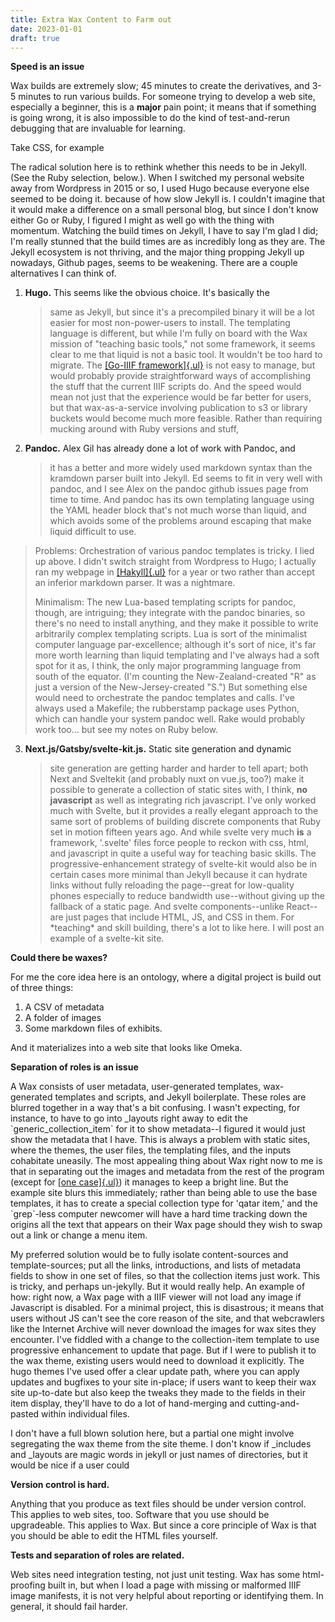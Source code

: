 ```yaml
---
title: Extra Wax Content to Farm out
date: 2023-01-01
draft: true
---
```


**Speed is an issue**

Wax builds are extremely slow; 45 minutes to create the derivatives, and
3-5 minutes to run various builds. For someone trying to develop a web
site, especially a beginner, this is a **major** pain point; it means
that if something is going wrong, it is also impossible to do the kind
of test-and-rerun debugging that are invaluable for learning.

Take CSS, for example

The radical solution here is to rethink whether this needs to be in
Jekyll. (See the Ruby selection, below.). When I switched my personal
website away from Wordpress in 2015 or so, I used Hugo because everyone
else seemed to be doing it. because of how slow Jekyll is. I couldn't
imagine that it would make a difference on a small personal blog, but
since I don't know either Go or Ruby, I figured I might as well go with
the thing with momentum. Watching the build times on Jekyll, I have to
say I'm glad I did; I'm really stunned that the build times are as
incredibly long as they are. The Jekyll ecosystem is not thriving, and
the major thing propping Jekyll up nowadays, Github pages, seems to be
weakening. There are a couple alternatives I can think of.

1.  **Hugo.** This seems like the obvious choice. It's basically the

    > same as Jekyll, but since it's a precompiled binary it will be a
    > lot easier for most non-power-users to install. The templating
    > language is different, but while I'm fully on board with the Wax
    > mission of "teaching basic tools," not some framework, it seems
    > clear to me that liquid is not a basic tool. It wouldn't be too
    > hard to migrate. The [[Go-IIIF
    > framework]{.ul}](https://github.com/go-iiif/go-iiif) is not easy
    > to manage, but would probably provide straightforward ways of
    > accomplishing the stuff that the current IIIF scripts do. And the
    > speed would mean not just that the experience would be far better
    > for users, but that wax-as-a-service involving publication to s3
    > or library buckets would become much more feasible. Rather than
    > requiring mucking around with Ruby versions and stuff,

2.  **Pandoc.** Alex Gil has already done a lot of work with Pandoc, and
    > it has a better and more widely used markdown syntax than the
    > kramdown parser built into Jekyll. Ed seems to fit in very well
    > with pandoc, and I see Alex on the pandoc github issues page from
    > time to time. And pandoc has its own templating language using the
    > YAML header block that's not much worse than liquid, and which
    > avoids some of the problems around escaping that make liquid
    > difficult to use.

> Problems: Orchestration of various pandoc templates is tricky. I lied
> up above. I didn't switch straight from Wordpress to Hugo; I actually
> ran my webpage in [[Hakyll]{.ul}](https://jaspervdj.be/hakyll/) for a
> year or two rather than accept an inferior markdown parser. It was a
> nightmare.
>
> Minimalism: The new Lua-based templating scripts for pandoc, though,
> are intriguing; they integrate with the pandoc binaries, so there's no
> need to install anything, and they make it possible to write
> arbitrarily complex templating scripts. Lua is sort of the minimalist
> computer language par-excellence; although it's sort of nice, it's far
> more worth learning than liquid templating and I've always had a soft
> spot for it as, I think, the only major programming language from
> south of the equator. (I'm counting the New-Zealand-created "R" as
> just a version of the New-Jersey-created "S.") But something else
> would need to orchestrate the pandoc templates and calls. I've always
> used a Makefile; the rubberstamp package uses Python, which can handle
> your system pandoc well. Rake would probably work too... but see my
> notes on Ruby below.

3.  **Next.js/Gatsby/svelte-kit.js.** Static site generation and dynamic
    > site generation are getting harder and harder to tell apart; both
    > Next and Sveltekit (and probably nuxt on vue.js, too?) make it
    > possible to generate a collection of static sites with, I think,
    > **no javascript** as well as integrating rich javascript. I've
    > only worked much with Svelte, but it provides a really elegant
    > approach to the same sort of problems of building discrete
    > components that Ruby set in motion fifteen years ago. And while
    > svelte very much **is** a framework, '.svelte' files force people
    > to reckon with css, html, and javascript in quite a useful way for
    > teaching basic skills.
    > The progressive-enhancement strategy of svelte-kit would also be
    > in certain cases more minimal than Jekyll because it can hydrate
    > links without fully reloading the page\--great for low-quality
    > phones especially to reduce bandwidth use\--without giving up the
    > fallback of a static page. And svelte components\--unlike
    > React\--are just pages that include HTML, JS, and CSS in them. For
    > \*teaching\* and skill building, there's a lot to like here. I
    > will post an example of a svelte-kit site.

**Could there be waxes?**

For me the core idea here is an ontology, where a digital project is
build out of three things:

1.  A CSV of metadata
2.  A folder of images
3.  Some markdown files of exhibits.

And it materializes into a web site that looks like Omeka.

**Separation of roles is** **an issue**

A Wax consists of user metadata, user-generated templates, wax-generated
templates and scripts, and Jekyll boilerplate. These roles are blurred
together in a way that's a bit confusing. I wasn't expecting, for
instance, to have to go into \_layouts right away to edit the
\`generic_collection_item\` for it to show metadata\--I figured it would
just show the metadata that I have. This is always a problem with static
sites, where the themes, the user files, the templating files, and the
inputs cohabitate uneasily. The most appealing thing about Wax right now
to me is that in separating out the images and metadata from the rest of
the program (except for [[one
case]{.ul}](https://github.com/minicomp/wax_tasks/issues/72)) it manages
to keep a bright line. But the example site blurs this immediately;
rather than being able to use the base templates, it has to create a
special collection type for 'qatar item,' and the \`grep\`-less computer
newcomer will have a hard time tracking down the origins all the text
that appears on their Wax page should they wish to swap out a link or
change a menu item.

My preferred solution would be to fully isolate content-sources and
template-sources; put all the links, introductions, and lists of
metadata fields to show in one set of files, so that the collection
items just work. This is tricky, and perhaps un-jekylly. But it would
really help. An example of how: right now, a Wax page with a IIIF viewer
will not load any image if Javascript is disabled. For a minimal
project, this is disastrous; it means that users without JS can't see
the core reason of the site, and that webcrawlers like the Internet
Archive will never download the images for wax sites they encounter.
I've fiddled with a change to the collection-item template to use
progressive enhancement to update that page. But if I were to publish it
to the wax theme, existing users would need to download it explicitly.
The hugo themes I've used offer a clear update path, where you can apply
updates and bugfixes to your site in-place; if users want to keep their
wax site up-to-date but also keep the tweaks they made to the fields in
their item display, they'll have to do a lot of hand-merging and
cutting-and-pasted within individual files.

I don't have a full blown solution here, but a partial one might involve
segregating the wax theme from the site theme. I don't know if
\_includes and \_layouts are magic words in jekyll or just names of
directories, but it would be nice if a user could

**Version control is hard.**

Anything that you produce as text files should be under version control.
This applies to web sites, too. Software that you use should be
upgradeable. This applies to Wax. But since a core principle of Wax is
that you should be able to edit the HTML files yourself.

**Tests and separation of roles are related.**

Web sites need integration testing, not just unit testing. Wax has some
html-proofing built in, but when I load a page with missing or malformed
IIIF image manifests, it is not very helpful about reporting or
identifying them. In general, it should fail harder.
